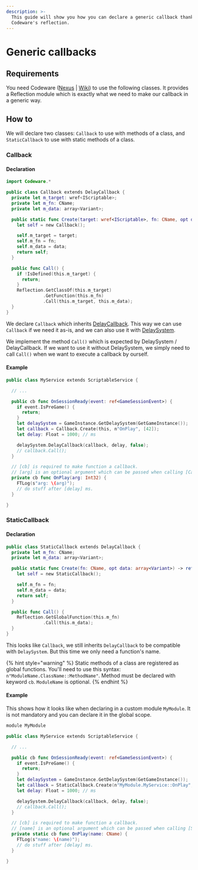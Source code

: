 ```yaml
---
description: >-
  This guide will show you how you can declare a generic callback thanks to
  Codeware's reflection.
---
```


# Generic callbacks

## Requirements

You need Codeware ([Nexus](https://www.nexusmods.com/cyberpunk2077/mods/7780) | [Wiki](https://github.com/psiberx/cp2077-codeware/wiki#reflection)) to use the following classes. It provides a Reflection module which is exactly what we need to make our callback in a generic way.

## How to

We will declare two classes: `Callback` to use with methods of a class, and `StaticCallback` to use with static methods of a class.

### Callback

#### Declaration

```swift
import Codeware.*

public class Callback extends DelayCallback {
  private let m_target: wref<IScriptable>;
  private let m_fn: CName;
  private let m_data: array<Variant>;

  public static func Create(target: wref<IScriptable>, fn: CName, opt data: array<Variant>) -> ref<Callback> {
    let self = new Callback();

    self.m_target = target;
    self.m_fn = fn;
    self.m_data = data;
    return self;
  }

  public func Call() {
    if !IsDefined(this.m_target) {
      return;
    }
    Reflection.GetClassOf(this.m_target)
              .GetFunction(this.m_fn)
              .Call(this.m_target, this.m_data);
  }
}
```

We declare `Callback` which inherits [DelayCallback](https://nativedb.red4ext.com/DelayCallback). This way we can use `Callback` if we need it as-is, and we can also use it with [DelaySystem](https://nativedb.red4ext.com/DelaySystem).

We implement the method `Call()` which is expected by DelaySystem / DelayCallback. If we want to use it without DelaySystem, we simply need to call `Call()` when we want to execute a callback by ourself.

#### Example

```swift
public class MyService extends ScriptableService {

  // ...

  public cb func OnSessionReady(event: ref<GameSessionEvent>) {
    if event.IsPreGame() {
      return;
    }
    let delaySystem = GameInstance.GetDelaySystem(GetGameInstance());
    let callback = Callback.Create(this, n"OnPlay", [42]);
    let delay: Float = 1000; // ms

    delaySystem.DelayCallback(callback, delay, false);
    // callback.Call();
  }

  // [cb] is required to make function a callback.
  // [arg] is an optional argument which can be passed when calling [Callback.Create].
  private cb func OnPlay(arg: Int32) {
    FTLog(s"arg: \(arg)");
    // do stuff after [delay] ms.
  }

}
```

### StaticCallback

#### Declaration

```swift
public class StaticCallback extends DelayCallback {
  private let m_fn: CName;
  private let m_data: array<Variant>;

  public static func Create(fn: CName, opt data: array<Variant>) -> ref<StaticCallback> {
    let self = new StaticCallback();

    self.m_fn = fn;
    self.m_data = data;
    return self;
  }

  public func Call() {
    Reflection.GetGlobalFunction(this.m_fn)
              .Call(this.m_data);
  }
}
```

This looks like `Callback`, we still inherits `DelayCallback` to be compatible with `DelaySystem`. But this time we only need a function's name.

{% hint style="warning" %}
Static methods of a class are registered as global functions. You'll need to use this syntax: `n"ModuleName.ClassName::MethodName"`. Method must be declared with keyword `cb`. `ModuleName` is optional.
{% endhint %}

#### Example

This shows how it looks like when declaring in a custom module `MyModule`. It is not mandatory and you can declare it in the global scope.

```swift
module MyModule

public class MyService extends ScriptableService {

  // ...

  public cb func OnSessionReady(event: ref<GameSessionEvent>) {
    if event.IsPreGame() {
      return;
    }
    let delaySystem = GameInstance.GetDelaySystem(GetGameInstance());
    let callback = StaticCallback.Create(n"MyModule.MyService::OnPlay", [n"Choom"]);
    let delay: Float = 1000; // ms

    delaySystem.DelayCallback(callback, delay, false);
    // callback.Call();
  }

  // [cb] is required to make function a callback.
  // [name] is an optional argument which can be passed when calling [StaticCallback.Create].
  private static cb func OnPlay(name: CName) {
    FTLog(s"name: \(name)");
    // do stuff after [delay] ms.
  }

}
```
